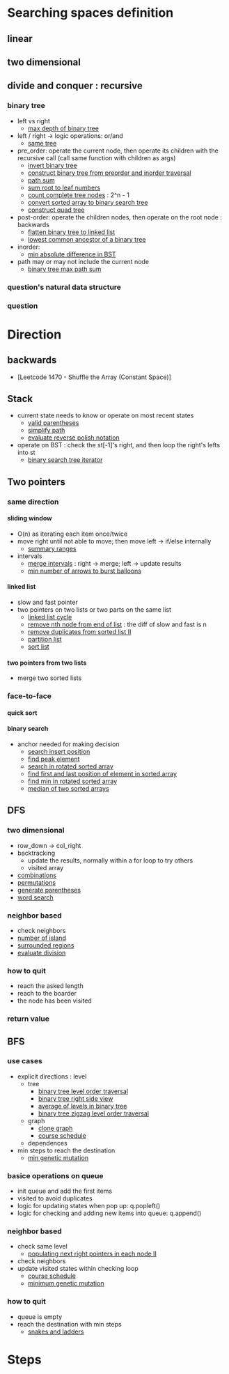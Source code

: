 # Searching spaces definition
## linear
## two dimensional
## divide and conquer : recursive
### binary tree
- left vs right
  - [max depth of binary tree](binary_tree/max_depth_bt.py)
- left / right -> logic operations: or/and
  - [same tree](binary_tree/same_tree.py)
- pre_order: operate the current node, then operate its children with the recursive call (call same function with children as args)
  - [invert binary tree](binary_tree/invert_bt.py)
  - [construct binary tree from preorder and inorder traversal](binary_tree/construct_bt_from_preorder_and_inorder.py)
  - [path sum](binary_tree/path_sum.py)
  - [sum root to leaf numbers](binary_tree/sum_root_to_leaf_numbers.py)
  - [count complete tree nodes](binary_tree/count_complete_tree_nodes.py) : 2^n - 1
  - [convert sorted array to binary search tree](divide_conquer/convert_sorted_array_to_bst.py)
  - [construct quad tree](divide_conquer/construct_quad_tree.py)
- post-order: operate the children nodes, then operate on the root node : backwards
  - [flatten binary tree to linked list](binary_tree/flatten-bt_to_linked_list.py)
  - [lowest common ancestor of a binary tree](binary_tree/lowest_common_ancestor_bt.py)
- inorder:
  - [min absolute difference in BST](binary_tree/min_absolute_difference_bt.py)
- path may or may not include the current node
  - [binary tree max path sum](binary_tree/bt_max_path_sum.cpp)
### question's natural data structure
### question
# Direction
## backwards
- [Leetcode 1470 - Shuffle the Array (Constant Space)]
## Stack
- current state needs to know or operate on most recent states
  - [valid parentheses](stack/valid_parentheses.py)
  - [simplify path](stack/simplify_path.py)
  - [evaluate reverse polish notation](stack/evaluate_reverse_polish_notation.py)
- operate on BST : check the st[-1]'s right, and then loop the right's lefts into st
  - [binary search tree iterator](binary_tree/bst_iterator.py)
## Two pointers
### same direction
#### sliding window
- O(n) as iterating each item once/twice 
- move right until not able to move; then move left -> if/else internally
  - [summary ranges](intervals/summary_ranges.py)
- intervals
  - [merge intervals](intervals/merge_intervals.py) : right -> merge; left -> update results
  - [min number of arrows to burst balloons](intervals/min_number_arrow_bust_balloons.py)
#### linked list
- slow and fast pointer
- two pointers on two lists or two parts on the same list
  - [linked list cycle](linked_list/linked_list_cycle.py)
  - [remove nth node from end of list](linked_list/remove_nth_node_from_end_of_list.py) : the diff of slow and fast is n
  - [remove duplicates from sorted list II](linked_list/remove_duplicates_from_sorted_list_II.py)
  - [partition list](linked_list/partition_list.py)
  - [sort list](divide_conquer/sort_list.py)
#### two pointers from two lists
- merge two sorted lists
### face-to-face
#### quick sort
#### binary search
- anchor needed for making decision
    - [search insert position](binary_search/search_insert_positon.py)
    - [find peak element](binary_search/find_peak_element.py)
    - [search in rotated sorted array](binary_search/search_rotated_sorted_array.py)
    - [find first and last position of element in sorted array](binary_search/find_first_last_positon_in_sorted_array.py)
    - [find min in rotated sorted array](binary_search/find_min_in_rotated_arry.py)
    - [median of two sorted arrays](binary_search/median_two_sorted_array.py)
## DFS
### two dimensional 
- row_down -> col_right
- backtracking 
  - update the results, normally within a for loop to try others
  - visited array
- [combinations](backtracking/combinations.py)
- [permutations](backtracking/permutations.py)
- [generate parentheses](backtracking/generate_parentheses.py)
- [word search](backtracking/word_search.py)
### neighbor based
- check neighbors 
- [number of island](graph/number_of_islands.py)
- [surrounded regions](graph/surrounded_regions.py)
- [evaluate division](graph/evaluate_division.py)
### how to quit
- reach the asked length
- reach to the boarder
- the node has been visited
### return value
## BFS
### use cases
- explicit directions : level
  - tree
    - [binary tree level order traversal](binary_tree/bt_level_order_traversal.py)
    - [binary tree right side view](binary_tree/bt_right_side_view.py)
    - [average of levels in binary tree](binary_tree/average_levels_in_bt.py)
    - [binary tree zigzag level order traversal](binary_tree/bt_zigzag_level_order_traversal.py)
  - graph
    - [clone graph](graph/clone_graph.py)
    - [course schedule](graph/course_schedule.py)
  - dependences
- min steps to reach the destination
  - [min genetic mutation](graph/min_genetic_mutation.py)
### basice operations on queue
- init queue and add the first items
- visited to avoid duplicates
- logic for updating states when pop up: q.popleft()
- logic for checking and adding new items into queue: q.append() 
### neighbor based
- check same level
  - [populating next right pointers in each node II](binary_tree/populating_next_right_pointers_in_each_node_II.py)
- check neighbors
- update visited states within checking loop 
  - [course schedule](graph/course_schedule.py)
  - [minimum genetic mutation](graph/min_genetic_mutation.py)
### how to quit
- queue is empty
- reach the destination with min steps
  - [snakes and ladders](graph/snakes_ladders.py)
# Steps
